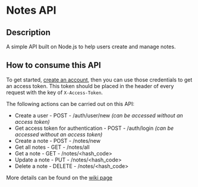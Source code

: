 # Notes API
## Description
A simple API built on Node.js to help users create and manage notes. 
## How to consume this API
To get started, [create an account](https://notesapi.cyclic.app/), then you can use those credentials to get an access token. This token should be placed in the header of every request with the key of `X-Access-Token`.

The following actions can be carried out on this API:
* Create a user - POST - /auth/user/new _(can be accessed without an access token)_
* Get access token for authentication - POST - /auth/login _(can be accessed without an access token)_
* Create a note - POST - /notes/new
* Get all notes - GET - /notes/all
* Get a note - GET - /notes/<hash_code>
* Update a note - PUT - /notes/<hash_code>
* Delete a note - DELETE - /notes/<hash_code>

More details can be found on the [wiki page](https://github.com/JerryWonder2126/notes_api/wiki)
